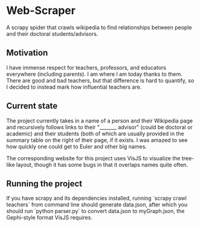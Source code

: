 # Web-Scraper
A scrapy spider that crawls wikipedia to find relationships between people and their doctoral students/advisors.

<h2>Motivation</h2>
I have immense respect for teachers, professors, and educators everywhere (including parents). I am where I am today thanks to them. There are good and bad teachers, but that difference is hard to quantify, so I decided to instead mark how influential teachers are.

<h2>Current state</h2>
The project currently takes in a name of a person and their Wikipedia page and recursively follows links to their "_______ advisor" (could be doctoral or academic) and their students (both of which are usually provided in the summary table on the right of their page, if it exists. I was amazed to see how quickly one could get to Euler and other big names.

The corresponding website for this project uses VisJS to visualize the tree-like layout, though it has some bugs in that it overlaps names quite often.

<h2>Running the project</h2>
If you have scrapy and its dependencies installed, running `scrapy crawl teachers` from command line should generate data.json, after which you should run `python parser.py` to convert data.json to myGraph.json, the Gephi-style format VisJS requires.
